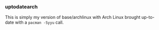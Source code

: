 
### uptodatearch

This is simply my version of base/archlinux with
Arch Linux brought up-to-date with a `pacman -Syyu` call.

